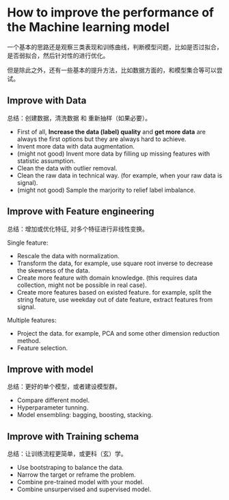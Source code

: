 # How to improve the performance of the Machine learning model
一个基本的思路还是观察三类表现和训练曲线，判断模型问题，比如是否过拟合，是否弱拟合，然后针对性的进行优化。

但是除此之外，还有一些基本的提升方法，比如数据方面的，和模型集合等可以尝试。

## Improve with Data
总结：创建数据，清洗数据 和 重新抽样（如果必要）。

- First of all, **Increase the data (label) quality** and **get more data** are always the first options but they are always hard to achieve.
- Invent more data with data augmentation.
- (might not good) Invent more data by filling up missing features with statistic assumption. 
- Clean the data with outlier removal.
- Clean the raw data in technical way. (for example, when your raw data is signal).
- (might not good) Sample the marjority to relief label imbalance.

## Improve with Feature engineering
总结：增加或优化特征, 对多个特征进行非线性变换。

Single feature: 

- Rescale the data with normalization.
- Transform the data, for example, use square root inverse to decrease the skewness of the data. 
- Create more feature with domain knowledge. (this requires data collection, might not be possible in real case).
- Create more features based on existed feature. for example, split the string feature, use weekday out of date feature, extract features from signal.

Multiple features:

- Project the data. for example, PCA and some other dimension reduction method.
- Feature selection.

## Improve with model
总结：更好的单个模型，或者建设模型群。

- Compare different model.
- Hyperparameter tunning.
- Model ensembling: bagging, boosting, stacking.


## Improve with Training schema
总结：让训练流程更简单，或更科（玄）学。

- Use bootstraping to balance the data.
- Narrow the target or reframe the problem.
- Combine pre-trained model with your model.
- Combine unsurpervised and supervised model.